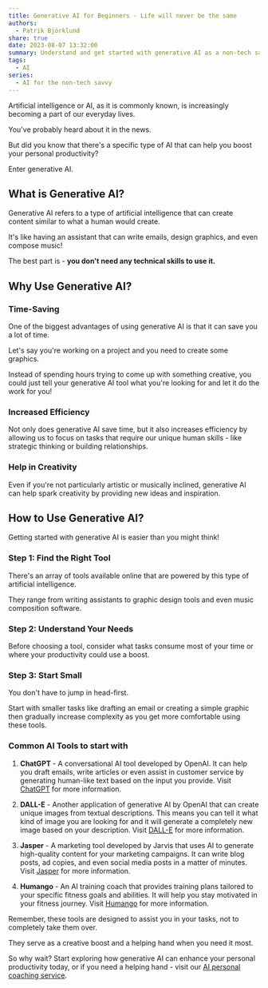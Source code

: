 ```yaml
---
title: Generative AI for Beginners - Life will never be the same
authors:
  - Patrik Björklund
share: true
date: 2023-08-07 13:32:00
summary: Understand and get started with generative AI as a non-tech savvy user. Boost personal productivity by creating content similar to humans at the speed of thought.
tags:
  - AI
series:
  - AI for the non-tech savvy
---
```


Artificial intelligence or AI, as it is commonly known, is increasingly becoming a part of our everyday lives. 

You've probably heard about it in the news. 

But did you know that there's a specific type of AI that can help you boost your personal productivity? 

Enter generative AI.

## What is Generative AI?

Generative AI refers to a type of artificial intelligence that can create content similar to what a human would create. 

It's like having an assistant that can write emails, design graphics, and even compose music! 

The best part is - **you don't need any technical skills to use it.**

## Why Use Generative AI?

### Time-Saving

One of the biggest advantages of using generative AI is that it can save you a lot of time. 

Let's say you're working on a project and you need to create some graphics. 

Instead of spending hours trying to come up with something creative, you could just tell your generative AI tool what you're looking for and let it do the work for you!

### Increased Efficiency

Not only does generative AI save time, but it also increases efficiency by allowing us to focus on tasks that require our unique human skills - like strategic thinking or building relationships.

### Help in Creativity

Even if you're not particularly artistic or musically inclined, generative AI can help spark creativity by providing new ideas and inspiration.

## How to Use Generative AI?

Getting started with generative AI is easier than you might think!

### Step 1: Find the Right Tool 

There's an array of tools available online that are powered by this type of artificial intelligence. 

They range from writing assistants to graphic design tools and even music composition software.

### Step 2: Understand Your Needs 

Before choosing a tool, consider what tasks consume most of your time or where your productivity could use a boost.

### Step 3: Start Small 

You don't have to jump in head-first. 

Start with smaller tasks like drafting an email or creating a simple graphic then gradually increase complexity as you get more comfortable using these tools.

### Common AI Tools to start with

1. **ChatGPT** - A conversational AI tool developed by OpenAI. It can help you draft emails, write articles or even assist in customer service by generating human-like text based on the input you provide. Visit [ChatGPT](https://www.openai.com/chatgpt/) for more information.

2. **DALL-E** - Another application of generative AI by OpenAI that can create unique images from textual descriptions. This means you can tell it what kind of image you are looking for and it will generate a completely new image based on your description. Visit [DALL-E](https://openai.com/research/dall-e) for more information.

3. **Jasper** - A marketing tool developed by Jarvis that uses AI to generate high-quality content for your marketing campaigns. It can write blog posts, ad copies, and even social media posts in a matter of minutes. Visit [Jasper](https://www.jasper.ai/) for more information.

4. **Humango** - An AI training coach that provides training plans tailored to your specific fitness goals and abilities. It will help you stay motivated in your fitness journey. Visit [Humango](https://humango.ai/) for more information.

Remember, these tools are designed to assist you in your tasks, not to completely take them over. 

They serve as a creative boost and a helping hand when you need it most. 

So why wait? Start exploring how generative AI can enhance your personal productivity today, or if you need a helping hand - visit our [AI personal coaching service](./ai-personal-coaching.md#).
